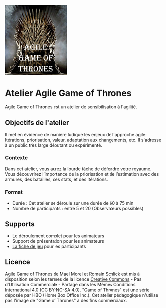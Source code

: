 
<img src="images/agile_got.png" width="200px" alt="[Agile Game of Thrones picture]" style="border: 0;"/>

# Atelier Agile Game of Thrones

Agile Game of Thrones est un atelier de sensibilisation à l'agilité. 

## Objectifs de l'atelier

Il met en évidence de manière ludique les enjeux de l'approche agile: Itérations, priorisation, valeur, adaptation aux changements, etc.
Il s'adresse à un public très large débutant ou expérimenté.

### Contexte

Dans cet atelier, vous aurez la lourde tâche de défendre votre royaume.
Vous découvrirez l’importance de la priorisation et de l’estimation avec des armures, des batailles, des stats, et des itérations.

### Format

- Durée : Cet atelier se déroule sur une durée de 60 à 75 min
- Nombre de participants : entre 5 et 20 (Observateurs possibles)

## Supports

- Le déroulement complet pour les animateurs
- Support de présentation pour les animateurs 
- <a href="supports/fiche_jeu_agile_got.docx">La fiche de jeu</a> pour les participants


## Licence

Agile Game of Thrones de Mael Morel et Romain Schlick est mis à disposition selon les termes de la licence [Creative Commons](https://creativecommons.org/licenses/by-nc-sa/4.0/) - Pas d’Utilisation Commerciale - Partage dans les Mêmes Conditions International 4.0 (CC BY-NC-SA 4.0). "Game of Thrones" est une série déposée par HBO (Home Box Office Inc.). Cet atelier pédagogique n'utilise pas l'image de "Game of Thrones" à des fins commerciaux. 
